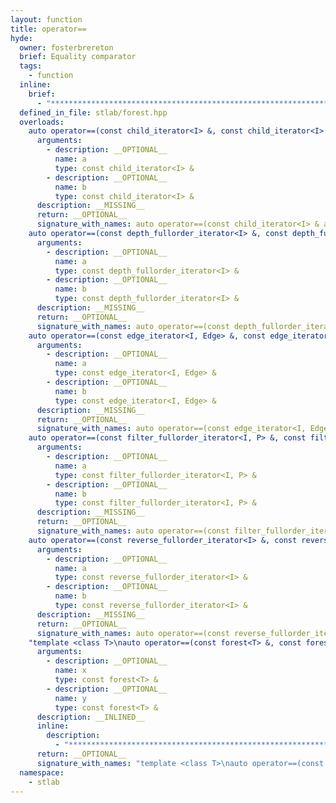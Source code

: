 ```yaml
---
layout: function
title: operator==
hyde:
  owner: fosterbrereton
  brief: Equality comparator
  tags:
    - function
  inline:
    brief:
      - "***********************************************************************************************"
  defined_in_file: stlab/forest.hpp
  overloads:
    auto operator==(const child_iterator<I> &, const child_iterator<I> &) -> bool:
      arguments:
        - description: __OPTIONAL__
          name: a
          type: const child_iterator<I> &
        - description: __OPTIONAL__
          name: b
          type: const child_iterator<I> &
      description: __MISSING__
      return: __OPTIONAL__
      signature_with_names: auto operator==(const child_iterator<I> & a, const child_iterator<I> & b) -> bool
    auto operator==(const depth_fullorder_iterator<I> &, const depth_fullorder_iterator<I> &) -> bool:
      arguments:
        - description: __OPTIONAL__
          name: a
          type: const depth_fullorder_iterator<I> &
        - description: __OPTIONAL__
          name: b
          type: const depth_fullorder_iterator<I> &
      description: __MISSING__
      return: __OPTIONAL__
      signature_with_names: auto operator==(const depth_fullorder_iterator<I> & a, const depth_fullorder_iterator<I> & b) -> bool
    auto operator==(const edge_iterator<I, Edge> &, const edge_iterator<I, Edge> &) -> bool:
      arguments:
        - description: __OPTIONAL__
          name: a
          type: const edge_iterator<I, Edge> &
        - description: __OPTIONAL__
          name: b
          type: const edge_iterator<I, Edge> &
      description: __MISSING__
      return: __OPTIONAL__
      signature_with_names: auto operator==(const edge_iterator<I, Edge> & a, const edge_iterator<I, Edge> & b) -> bool
    auto operator==(const filter_fullorder_iterator<I, P> &, const filter_fullorder_iterator<I, P> &) -> bool:
      arguments:
        - description: __OPTIONAL__
          name: a
          type: const filter_fullorder_iterator<I, P> &
        - description: __OPTIONAL__
          name: b
          type: const filter_fullorder_iterator<I, P> &
      description: __MISSING__
      return: __OPTIONAL__
      signature_with_names: auto operator==(const filter_fullorder_iterator<I, P> & a, const filter_fullorder_iterator<I, P> & b) -> bool
    auto operator==(const reverse_fullorder_iterator<I> &, const reverse_fullorder_iterator<I> &) -> bool:
      arguments:
        - description: __OPTIONAL__
          name: a
          type: const reverse_fullorder_iterator<I> &
        - description: __OPTIONAL__
          name: b
          type: const reverse_fullorder_iterator<I> &
      description: __MISSING__
      return: __OPTIONAL__
      signature_with_names: auto operator==(const reverse_fullorder_iterator<I> & a, const reverse_fullorder_iterator<I> & b) -> bool
    "template <class T>\nauto operator==(const forest<T> &, const forest<T> &) -> bool":
      arguments:
        - description: __OPTIONAL__
          name: x
          type: const forest<T> &
        - description: __OPTIONAL__
          name: y
          type: const forest<T> &
      description: __INLINED__
      inline:
        description:
          - "***********************************************************************************************"
      return: __OPTIONAL__
      signature_with_names: "template <class T>\nauto operator==(const forest<T> & x, const forest<T> & y) -> bool"
  namespace:
    - stlab
---
```

